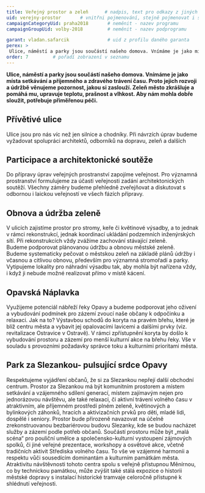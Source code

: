 ```yaml
---
title: Veřejný prostor a zeleň      # nadpis, text pro odkazy z jiných stranek
uid: verejny-prostor       # vnitřni pojmenování, stejně pojmenovat i soubor
campaignCategoryUid: praha2018       # neměnit - nazev programu
campaignGroupUid: volby-2018         # neměnit - nazev podprogramu

garant: vladan.safarcik              # uid z profilu daného garanta
perex: >
 Ulice, náměstí a parky jsou součástí našeho domova. Vnímáme je jako místa setkávání a příjemného a zdravého trávení času. Proto jejich rozvoji a údržbě věnujeme pozornost, jakou si zaslouží. 
order: 7         # pořadí zobrazení v seznamu
---
```


**Ulice, náměstí a parky jsou součástí našeho domova. Vnímáme je jako místa setkávání a příjemného a zdravého trávení času. Proto jejich rozvoji a údržbě věnujeme pozornost, jakou si zaslouží. Zeleň město zkrášluje a pomáhá mu, upravuje teplotu, prašnost a vlhkost. Aby nám mohla dobře sloužit, potřebuje přiměřenou péči.**    <!-- Zvýrazněný text na začátku  stránky -->

## Přívětivé ulice    
<p> Ulice jsou pro nás víc než jen silnice a chodníky. Při návrzích úprav budeme vyžadovat spolupráci architektů, odborníků na dopravu, zeleň a dalších
</p>


## Participace a architektonické soutěže
<p>Do přípravy úprav veřejných prostranství zapojíme veřejnost. Pro významná prostranství formulujeme za účasti veřejnosti zadání architektonických soutěží. Všechny záměry budeme přehledně zveřejňovat a diskutovat s odbornou i laickou veřejností ve všech fázích přípravy. </p>



## Obnova a údržba zeleně
<p>V ulicích zajistíme prostor pro stromy, keře či květinové výsadby, a to jednak v rámci rekonstrukcí, jednak koordinací ukládání podzemních inženýrských sítí. Při rekonstrukcích vždy zvážíme zachování stávající zeleně.<br>
Budeme podporovat plánovanou údržbu a obnovu městské zeleně. <br>
Budeme systematicky pečovat o městskou zeleň na základě plánů údržby i včasnou a citlivou obnovu, především pro významná stromořadí a parky. Vytipujeme lokality pro náhradní výsadbu tak, aby mohla být nařízena vždy, i když ji nebude možné realizovat přímo v místě kácení.
</p>

## Opavská Náplavka
<p>Využijeme potenciál nábřeží řeky Opavy a budeme podporovat jeho oživení a vybudování podmínek pro zázemí zvoucí naše občany k odpočinku a relaxaci. Jak na to? Výstavbou schodů do koryta na pravém břehu, které je blíž centru města a vybavit jej opalovacími lavicemi a dalšími prvky (viz. revitalizace Ostravice v Ostravě). V rámci zpřístupnění koryta by došlo k vybudování prostoru a zázemí pro menší kulturní akce na břehu řeky. Vše v souladu s provozními požadavky správce toku a kulturními prioritami města.</p>


## Park za Slezankou- pulsující srdce Opavy
<p>Respektujeme vyjádření občanů, že si za Slezankou nepřejí další obchodní centrum. Prostor za Slezankou má být komunitním prostorem a místem setkávání a vzájemného sdílení generací, místem zajímavým nejen pro jednorázovou návštěvu, ale také relaxaci, či aktivní trávení volného času v atraktivním, ale příjemném prostředí plném zeleně, květinových a bylinkových záhonků, hracích a aktivizačních prvků pro děti, mladé lidi, dospělé i seniory. Prostor bude přirozeně navazovat na účelně zrekonstruovanou bezbariérovou budovu Slezanky, kde se budou nacházet služby a zázemí podle potřeb občanů. Součástí prostoru může být „malá scéna“ pro pouliční umělce a společensko-kulturní vystoupení zájmových spolků, či jiné veřejné prezentace, workshopy a osvětové akce, včetně tradičních aktivit Střediska volného času. To vše ve vzájemné harmonii a respektu vůči sousedícím dominantám a kulturním památkám města. Atraktivitu návštěvnosti tohoto centra spolu s veřejně přístupnou Měnírnou, co by technickou památkou, může zvýšit také stálá expozice o historii městské dopravy s instalací historické tramvaje celoročně přístupné k shlédnutí veřejnosti.</p>



